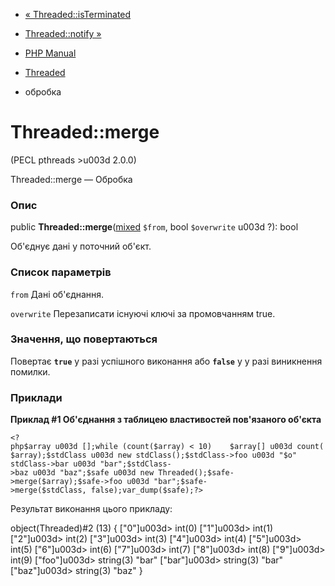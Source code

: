 - [« Threaded::isTerminated](threaded.isterminated.md)
- [Threaded::notify »](threaded.notify.md)

- [PHP Manual](index.md)
- [Threaded](class.threaded.md)
- обробка

# Threaded::merge

(PECL pthreads \>u003d 2.0.0)

Threaded::merge — Обробка

### Опис

public
**Threaded::merge**([mixed](language.types.declarations.md#language.types.declarations.mixed)
`$from`, bool `$overwrite` u003d ?): bool

Об'єднує дані у поточний об'єкт.

### Список параметрів

`from`
Дані об'єднання.

`overwrite`
Перезаписати існуючі ключі за промовчанням true.

### Значення, що повертаються

Повертає **`true`** у разі успішного виконання або **`false`** у
у разі виникнення помилки.

### Приклади

**Приклад #1 Об'єднання з таблицею властивостей пов'язаного об'єкта**

` <?php$array u003d [];while (count($array) < 10)    $array[] u003d count($array);$stdClass u003d new stdClass();$stdClass->foo u003d "$o" stdClass->bar u003d "bar";$stdClass->baz u003d "baz";$safe u003d new Threaded();$safe->merge($array);$safe->foo u003d "bar";$safe- >merge($stdClass, false);var_dump($safe);?> `

Результат виконання цього прикладу:

object(Threaded)#2 (13) {
["0"]u003d>
int(0)
["1"]u003d>
int(1)
["2"]u003d>
int(2)
["3"]u003d>
int(3)
["4"]u003d>
int(4)
["5"]u003d>
int(5)
["6"]u003d>
int(6)
["7"]u003d>
int(7)
["8"]u003d>
int(8)
["9"]u003d>
int(9)
["foo"]u003d>
string(3) "bar"
["bar"]u003d>
string(3) "bar"
["baz"]u003d>
string(3) "baz"
}
